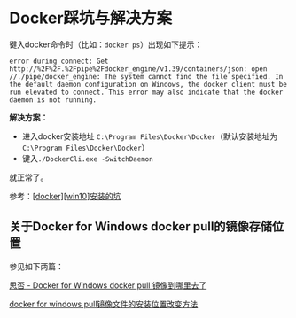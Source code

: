 # Docker踩坑与解决方案

键入docker命令时（比如：`docker ps`）出现如下提示：

```
error during connect: Get http://%2F%2F.%2Fpipe%2Fdocker_engine/v1.39/containers/json: open //./pipe/docker_engine: The system cannot find the file specified. In the default daemon configuration on Windows, the docker client must be run elevated to connect. This error may also indicate that the docker daemon is not running.
```

**解决方案：**

- 进入docker安装地址 `C:\Program Files\Docker\Docker`（默认安装地址为`C:\Program Files\Docker\Docker`）
- 键入`./DockerCli.exe -SwitchDaemon`

就正常了。

参考：[[docker][win10]安装的坑](https://www.jianshu.com/p/09d53c822cf8)



## 关于Docker for Windows docker pull的镜像存储位置

参见如下两篇：

[思否 - Docker for Windows docker pull 镜像到哪里去了](https://segmentfault.com/q/1010000006745913)

[docker for windows pull镜像文件的安装位置改变方法](https://blog.csdn.net/StemQ/article/details/53150939)